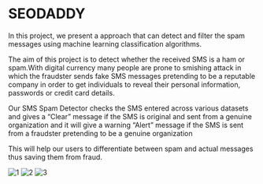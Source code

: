 # SEODADDY
In this project, we present a approach that can detect and filter the  spam messages using machine learning classification algorithms.

The aim of this project is to detect whether the received SMS is a ham or spam.With digital currency many people are prone to smishing attack in which the fraudster  sends fake SMS messages pretending to be a reputable company in order to get individuals to reveal their personal information, passwords or credit card details.

Our SMS Spam Detector checks the SMS entered across various datasets and gives a “Clear” message if the SMS is original and sent from a genuine organization and it will give a warning “Alert” message if the SMS is sent from a fraudster pretending to be a genuine organization

This will help our users to differentiate between spam and actual messages thus saving them from fraud.


![1](https://user-images.githubusercontent.com/68966594/190921696-f73502aa-97f8-4290-a12e-aeb0a052d36e.JPG)
![2](https://user-images.githubusercontent.com/68966594/190921790-3b06cfff-1716-4347-840c-b23db39f3d7a.JPG)
![3](https://user-images.githubusercontent.com/68966594/190921796-096a5ce8-9e85-48bb-a993-30c38eb3bfcd.JPG)

